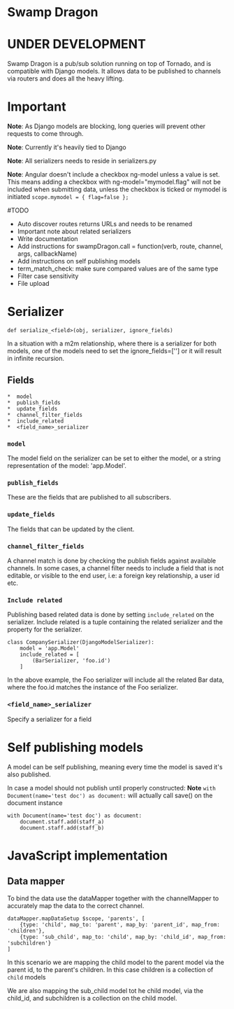 Swamp Dragon
============

# UNDER DEVELOPMENT

Swamp Dragon is a pub/sub solution running on top of Tornado, and is compatible with Django models.
It allows data to be published to channels via routers and does all the heavy lifting.


# Important
**Note**: As Django models are blocking, long queries will prevent other requests to come through.

**Note**: Currently it's heavily tied to Django

**Note**: All serializers needs to reside in serializers.py

**Note**: Angular doesn't include a checkbox ng-model unless a value is set.
This means adding a checkbox with ng-model="mymodel.flag" will not be included when submitting data,
unless the checkbox is ticked or mymodel is initiated ```scope.mymodel = { flag=false };```


#TODO
*  Auto discover routes returns URLs and needs to be renamed
*  Important note about related serializers
*  Write documentation
*  Add instructions for swampDragon.call = function(verb, route, channel, args, callbackName)
*  Add instructions on self publishing models
*  term_match_check: make sure compared values are of the same type
*  Filter case sensitivity
*  File upload


# Serializer

    def serialize_<field>(obj, serializer, ignore_fields)

In a situation with a m2m relationship, where there is a serializer for both models, one of the models
need to set the ignore_fields=['<field name>'] or it will result in infinite recursion.

## Fields

    *  model
    *  publish_fields
    *  update_fields
    *  channel_filter_fields
    *  include_related
    *  <field_name>_serializer

### ```model```
The model field on the serializer can be set to either the model, or a string representation of the model:
'app.Model'.

### ```publish_fields```
These are the fields that are published to all subscribers.


### ```update_fields```
The fields that can be updated by the client.

### ```channel_filter_fields```
A channel match is done by checking the publish fields against available channels.
In some cases, a channel filter needs to include a field that is not editable, or visible to the end user,
i.e: a foreign key relationship, a user id etc.

### ```Include related```

Publishing based related data is done by setting ```include_related``` on the serializer.
Include related is a tuple containing the related serializer and the property for the serializer.

    class CompanySerializer(DjangoModelSerializer):
        model = 'app.Model'
        include_related = [
            (BarSerializer, 'foo.id')
        ]


In the above example, the Foo serializer will include all the related Bar data, where the foo.id matches the
instance of the Foo serializer.


### ```<field_name>_serializer```

Specify a serializer for a field


# Self publishing models

A model can be self publishing, meaning every time the model is saved it's also published.

In case a model should not publish until properly constructed:
**Note**  ```with Document(name='test doc') as document:``` will actually call save() on the document instance

    with Document(name='test doc') as document:
        document.staff.add(staff_a)
        document.staff.add(staff_b)


# JavaScript implementation

## Data mapper

To bind the data use the dataMapper together with the channelMapper to accurately map the data to the correct channel.

    dataMapper.mapDataSetup $scope, 'parents', [
        {type: 'child', map_to: 'parent', map_by: 'parent_id', map_from: 'children'},
        {type: 'sub_child', map_to: 'child', map_by: 'child_id', map_from: 'subchildren'}
    ]

In this scenario we are mapping the child model to the parent model via the parent id, to the parent's children.
In this case children is a collection of ```child``` models

We are also mapping the sub_child model tot he child model, via the child_id, and subchildren is a collection
on the child model.
